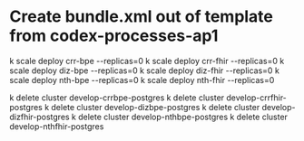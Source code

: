 # Create bundle.xml out of template from codex-processes-ap1




k scale deploy crr-bpe  --replicas=0
k scale deploy crr-fhir --replicas=0
k scale deploy diz-bpe  --replicas=0
k scale deploy diz-fhir --replicas=0
k scale deploy nth-bpe  --replicas=0
k scale deploy nth-fhir --replicas=0


k delete cluster develop-crrbpe-postgres
k delete cluster develop-crrfhir-postgres
k delete cluster develop-dizbpe-postgres
k delete cluster develop-dizfhir-postgres
k delete cluster develop-nthbpe-postgres
k delete cluster develop-nthfhir-postgres
